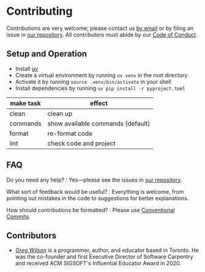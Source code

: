 # Contributing

Contributions are very welcome;
please contact us [by email][email] or by filing an issue in [our repository][repo].
All contributors must abide by our [Code of Conduct](./CODE_OF_CONDUCT.md).

## Setup and Operation

-   Install [uv][uv]
-   Create a virtual environment by running `uv venv` in the root directory
-   Activate it by running `source .venv/bin/activate` in your shell
-   Install dependencies by running `uv pip install -r pyproject.toml`

| make task | effect                                   |
| --------- | ---------------------------------------- |
| clean     | clean up                                 |
| commands  | show available commands (default)        |
| format    | re-format code                           |
| lint      | check code and project                   |

## FAQ

Do you need any help?
:   Yes—please see the issues in [our repository][repo].

What sort of feedback would be useful?
:   Everything is welcome,
    from pointing out mistakes in the code to suggestions for better explanations.

How should contributions be formatted?
:   Please use [Conventional Commits][conventional].

## <a id="contributors">Contributors</a>

-   [*Greg Wilson*][wilson-greg] is a programmer, author, and educator based in Toronto.
    He was the co-founder and first Executive Director of Software Carpentry
    and received ACM SIGSOFT's Influential Educator Award in 2020.

[conventional]: https://www.conventionalcommits.org/
[email]: mailto:gvwilson@third-bit.com
[repo]: https://github.com/gvwilson/datagen
[uv]: https://github.com/astral-sh/uv
[wilson-greg]: https://third-bit.com/
